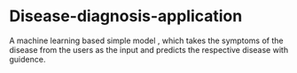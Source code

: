 # Disease-diagnosis-application
A machine learning based simple model , which takes the symptoms of the disease from the users as the input and predicts the respective disease with guidence.
